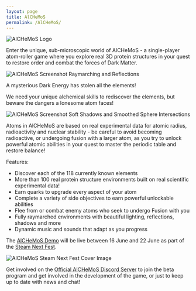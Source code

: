 ```yaml
---
layout: page
title: AlCHeMoS
permalink: /AlCHeMoS/
---
```

![AlCHeMoS Logo]({{site.baseurl}}/img/alchemos_logo.png)

Enter the unique, sub-microscopic world of AlCHeMoS - a single-player atom-roller game where you explore real 3D protein structures in your quest to restore order and combat the forces of Dark Matter.

![AlCHeMoS Screenshot Raymarching and Reflections]({{site.baseurl}}/img/AlCHeMoS_cN2xotgDSi.png)

A mysterious Dark Energy has stolen all the elements!

We need your unique alchemical skills to rediscover the elements, but beware the dangers a lonesome atom faces!

![AlCHeMoS Screenshot Soft Shadows and Smoothed Sphere Intersections]({{site.baseurl}}/img/AlCHeMoS_Di5XsO1LwX.png)

Atoms in AlCHeMoS are based on real experimental data for atomic radius, radioactivity and nuclear stability - be careful to avoid becoming radioactive, or undergoing fusion with a larger atom, as you try to unlock powerful atomic abilities in your quest to master the periodic table and restore balance!

Features:
* Discover each of the 118 currently known elements
* More than 100 real protein structure environments built on real scientific experimental data!
* Earn quarks to upgrade every aspect of your atom
* Complete a variety of side objectives to earn powerful unlockable abilities
* Flee from or combat enemy atoms who seek to undergo Fusion with you
* Fully raymarched environments with beautiful lighting, reflections, shadows and more
* Dynamic music and sounds that adapt as you progress


The [AlCHeMoS Demo](https://store.steampowered.com/app/1090590/AlCHeMoS/) will be live between 16 June and 22 June as part of the [Steam Next Fest](https://store.steampowered.com/sale/nextfest).

![AlCHeMoS Steam Next Fest Cover Image]({{site.baseurl}}/img/SteamNextFestCoverImage_01.png)

Get involved on the [Official AlCHeMoS Discord Server](https://discord.gg/t8UTyXe) to join the beta program and get involved in the development of the game, or just to keep up to date with news and chat!